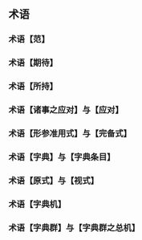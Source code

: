 ## 术语

### 术语【范】

### 术语【期待】

### 术语【所持】

### 术语【诸事之应对】与【应对】

### 术语【形参准用式】与【完备式】

### 术语【字典】与【字典条目】

### 术语【原式】与【视式】

### 术语【字典机】

### 术语【字典群】与【字典群之总机】
